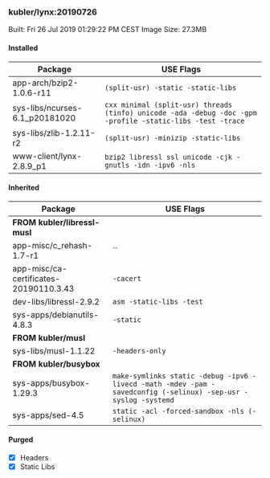 ### kubler/lynx:20190726

Built: Fri 26 Jul 2019 01:29:22 PM CEST
Image Size: 27.3MB

#### Installed
Package | USE Flags
--------|----------
app-arch/bzip2-1.0.6-r11 | `(split-usr) -static -static-libs`
sys-libs/ncurses-6.1_p20181020 | `cxx minimal (split-usr) threads (tinfo) unicode -ada -debug -doc -gpm -profile -static-libs -test -trace`
sys-libs/zlib-1.2.11-r2 | `(split-usr) -minizip -static-libs`
www-client/lynx-2.8.9_p1 | `bzip2 libressl ssl unicode -cjk -gnutls -idn -ipv6 -nls`
#### Inherited
Package | USE Flags
--------|----------
**FROM kubler/libressl-musl** |
app-misc/c_rehash-1.7-r1 | ``
app-misc/ca-certificates-20190110.3.43 | `-cacert`
dev-libs/libressl-2.9.2 | `asm -static-libs -test`
sys-apps/debianutils-4.8.3 | `-static`
**FROM kubler/musl** |
sys-libs/musl-1.1.22 | `-headers-only`
**FROM kubler/busybox** |
sys-apps/busybox-1.29.3 | `make-symlinks static -debug -ipv6 -livecd -math -mdev -pam -savedconfig (-selinux) -sep-usr -syslog -systemd`
sys-apps/sed-4.5 | `static -acl -forced-sandbox -nls (-selinux)`
#### Purged
- [x] Headers
- [x] Static Libs
